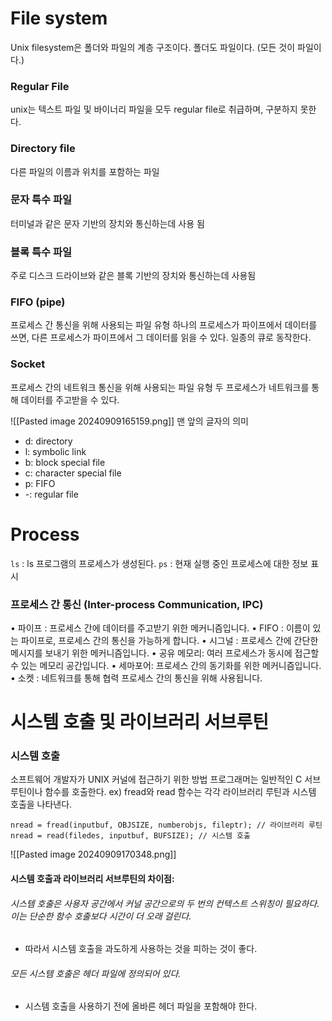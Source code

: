 # File system
Unix filesystem은 폴더와 파일의 계층 구조이다.
폴더도 파일이다. (모든 것이 파일이다.)

### Regular File
unix는 텍스트 파일 및 바이너리 파일을 모두 regular file로 취급하며, 구분하지 못한다.
### Directory file
다른 파일의 이름과 위치를 포함하는 파일
### 문자 특수 파일
터미널과 같은 문자 기반의 장치와 통신하는데 사용 됨
### 블록 특수 파일
주로 디스크 드라이브와 같은 블록 기반의 장치와 통신하는데 사용됨
### FIFO (pipe)
프로세스 간 통신을 위해 사용되는 파일 유형
하나의 프로세스가 파이프에서 데이터를 쓰면, 다른 프로세스가 파이프에서 그 데이터를 읽을 수 있다.
일종의 큐로 동작한다.
### Socket
프로세스 간의 네트워크 통신을 위해 사용되는 파일 유형
두 프로세스가 네트워크를 통해 데이터를 주고받을 수 있다.

![[Pasted image 20240909165159.png]]
맨 앞의 글자의 의미
- d: directory
- l: symbolic link
- b: block special file
- c: character special file
- p: FIFO
- -: regular file

# Process
`ls` : ls 프로그램의 프로세스가 생성된다.
`ps` : 현재 실행 중인 프로세스에 대한 정보 표시

### 프로세스 간 통신 (Inter-process Communication, IPC)
• 파이프 : 프로세스 간에 데이터를 주고받기 위한 메커니즘입니다.
• FIFO : 이름이 있는 파이프로, 프로세스 간의 통신을 가능하게 합니다.
• 시그널 : 프로세스 간에 간단한 메시지를 보내기 위한 메커니즘입니다.
• 공유 메모리: 여러 프로세스가 동시에 접근할 수 있는 메모리 공간입니다.
• 세마포어: 프로세스 간의 동기화를 위한 메커니즘입니다.
• 소켓 : 네트워크를 통해 협력 프로세스 간의 통신을 위해 사용됩니다.

# 시스템 호출 및 라이브러리 서브루틴

### 시스템 호출
소프트웨어 개발자가 UNIX 커널에 접근하기 위한 방법
프로그래머는 일반적인 C 서브루틴이나 함수를 호출한다. ex) fread와 read 함수는 각각 라이브러리 루틴과 시스템 호출을 나타낸다.
```shell
nread = fread(inputbuf, OBJSIZE, numberobjs, fileptr); // 라이브러리 루틴
nread = read(filedes, inputbuf, BUFSIZE); // 시스템 호출
```
![[Pasted image 20240909170348.png]]
#### 시스템 호출과 라이브러리 서브루틴의 차이점:
###### 시스템 호출은 사용자 공간에서 커널 공간으로의 두 번의 컨텍스트 스위칭이 필요하다. 이는 단순한 함수 호출보다 시간이 더 오래 걸린다.
-  따라서 시스템 호출을 과도하게 사용하는 것을 피하는 것이 좋다.
###### 모든 시스템 호출은 헤더 파일에 정의되어 있다. 
- 시스템 호출을 사용하기 전에 올바른 헤더 파일을 포함해야 한다.
